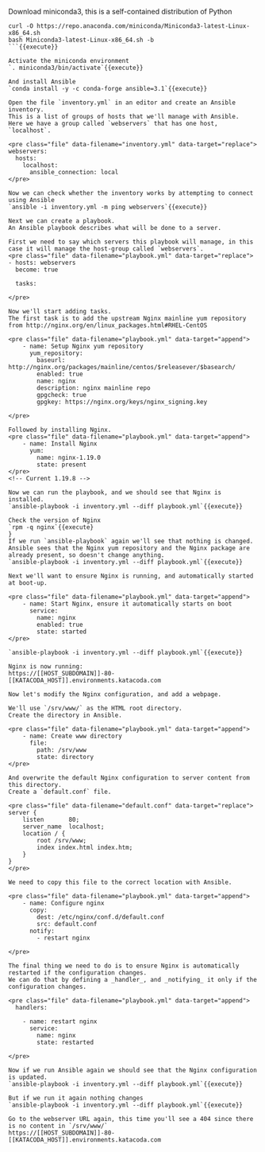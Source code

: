 Download miniconda3, this is a self-contained distribution of Python

```
curl -O https://repo.anaconda.com/miniconda/Miniconda3-latest-Linux-x86_64.sh
bash Miniconda3-latest-Linux-x86_64.sh -b
```{{execute}}

Activate the miniconda environment
`. miniconda3/bin/activate`{{execute}}

And install Ansible
`conda install -y -c conda-forge ansible=3.1`{{execute}}

Open the file `inventory.yml` in an editor and create an Ansible inventory.
This is a list of groups of hosts that we'll manage with Ansible.
Here we have a group called `webservers` that has one host, `localhost`.

<pre class="file" data-filename="inventory.yml" data-target="replace">
webservers:
  hosts:
    localhost:
      ansible_connection: local
</pre>

Now we can check whether the inventory works by attempting to connect using Ansible
`ansible -i inventory.yml -m ping webservers`{{execute}}

Next we can create a playbook.
An Ansible playbook describes what will be done to a server.

First we need to say which servers this playbook will manage, in this case it will manage the host-group called `webservers`.
<pre class="file" data-filename="playbook.yml" data-target="replace">
- hosts: webservers
  become: true

  tasks:

</pre>

Now we'll start adding tasks.
The first task is to add the upstream Nginx mainline yum repository from http://nginx.org/en/linux_packages.html#RHEL-CentOS

<pre class="file" data-filename="playbook.yml" data-target="append">
    - name: Setup Nginx yum repository
      yum_repository:
        baseurl: http://nginx.org/packages/mainline/centos/$releasever/$basearch/
        enabled: true
        name: nginx
        description: nginx mainline repo
        gpgcheck: true
        gpgkey: https://nginx.org/keys/nginx_signing.key

</pre>

Followed by installing Nginx.
<pre class="file" data-filename="playbook.yml" data-target="append">
    - name: Install Nginx
      yum:
        name: nginx-1.19.0
        state: present
</pre>
<!-- Current 1.19.8 -->

Now we can run the playbook, and we should see that Nginx is installed.
`ansible-playbook -i inventory.yml --diff playbook.yml`{{execute}}

Check the version of Nginx
`rpm -q nginx`{{execute}
}
If we run `ansible-playbook` again we'll see that nothing is changed.
Ansible sees that the Nginx yum repository and the Nginx package are already present, so doesn't change anything.
`ansible-playbook -i inventory.yml --diff playbook.yml`{{execute}}

Next we'll want to ensure Nginx is running, and automatically started at boot-up.

<pre class="file" data-filename="playbook.yml" data-target="append">
    - name: Start Nginx, ensure it automatically starts on boot
      service:
        name: nginx
        enabled: true
        state: started
</pre>

`ansible-playbook -i inventory.yml --diff playbook.yml`{{execute}}

Nginx is now running:
https://[[HOST_SUBDOMAIN]]-80-[[KATACODA_HOST]].environments.katacoda.com

Now let's modify the Nginx configuration, and add a webpage.

We'll use `/srv/www/` as the HTML root directory.
Create the directory in Ansible.

<pre class="file" data-filename="playbook.yml" data-target="append">
    - name: Create www directory
      file:
        path: /srv/www
        state: directory
</pre>

And overwrite the default Nginx configuration to server content from this directory.
Create a `default.conf` file.

<pre class="file" data-filename="default.conf" data-target="replace">
server {
    listen       80;
    server_name  localhost;
    location / {
        root /srv/www;
        index index.html index.htm;
    }
}
</pre>

We need to copy this file to the correct location with Ansible.

<pre class="file" data-filename="playbook.yml" data-target="append">
    - name: Configure nginx
      copy:
        dest: /etc/nginx/conf.d/default.conf
        src: default.conf
      notify:
        - restart nginx

</pre>

The final thing we need to do is to ensure Nginx is automatically restarted if the configuration changes.
We can do that by defining a _handler_, and _notifying_ it only if the configuration changes.

<pre class="file" data-filename="playbook.yml" data-target="append">
  handlers:

    - name: restart nginx
      service:
        name: nginx
        state: restarted

</pre>

Now if we run Ansible again we should see that the Nginx configuration is updated.
`ansible-playbook -i inventory.yml --diff playbook.yml`{{execute}}

But if we run it again nothing changes
`ansible-playbook -i inventory.yml --diff playbook.yml`{{execute}}

Go to the webserver URL again, this time you'll see a 404 since there is no content in `/srv/www/`
https://[[HOST_SUBDOMAIN]]-80-[[KATACODA_HOST]].environments.katacoda.com

